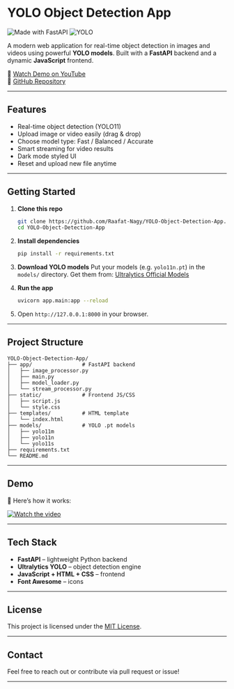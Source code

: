 # YOLO Object Detection App

![Made with FastAPI](https://img.shields.io/badge/FastAPI-Async%20Web%20Framework-009688?logo=fastapi&logoColor=white)
![YOLO](https://img.shields.io/badge/YOLO-Object%20Detection-green?logo=openai)

A modern web application for real-time object detection in images and videos using powerful **YOLO models**. Built with a **FastAPI** backend and a dynamic **JavaScript** frontend.


🎥 [Watch Demo on YouTube](https://youtu.be/ONM9z99RVaU)  
📁 [GitHub Repository](https://github.com/Raafat-Nagy/YOLO-Object-Detection-App)

---

## Features

-  Real-time object detection (YOLO11)
-  Upload image or video easily (drag & drop)
-  Choose model type: Fast / Balanced / Accurate
-  Smart streaming for video results
-  Dark mode styled UI
-  Reset and upload new file anytime

---

## Getting Started

1. **Clone this repo**
   ```bash
   git clone https://github.com/Raafat-Nagy/YOLO-Object-Detection-App.git
   cd YOLO-Object-Detection-App

2. **Install dependencies**

   ```bash
   pip install -r requirements.txt
   ```

3. **Download YOLO models**
   Put your models (e.g. `yolo11n.pt`) in the `models/` directory.
   Get them from:
   [Ultralytics Official Models](https://docs.ultralytics.com/models)

4. **Run the app**

   ```bash
   uvicorn app.main:app --reload
   ```

5. Open `http://127.0.0.1:8000` in your browser.

---

## Project Structure

```
YOLO-Object-Detection-App/
├── app/                # FastAPI backend
│   ├── image_processor.py
│   ├── main.py
│   ├── model_loader.py
│   └── stream_processor.py
├── static/             # Frontend JS/CSS
│   ├── script.js
│   └── style.css
├── templates/          # HTML template
│   └── index.html
├── models/             # YOLO .pt models
│   ├── yolo11m
│   ├── yolo11n
│   └── yolo11s
├── requirements.txt
└── README.md
```

---

## Demo

📸 Here’s how it works:

[![Watch the video](https://img.youtube.com/vi/ONM9z99RVaU/hqdefault.jpg)](https://youtu.be/ONM9z99RVaU)

---

## Tech Stack

* **FastAPI** – lightweight Python backend
* **Ultralytics YOLO** – object detection engine
* **JavaScript + HTML + CSS** – frontend
* **Font Awesome** – icons

---

## License

This project is licensed under the [MIT License](https://choosealicense.com/licenses/mit/).

---

## Contact

Feel free to reach out or contribute via pull request or issue!

---
